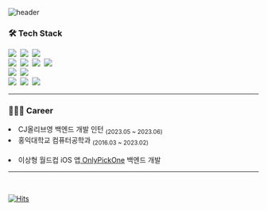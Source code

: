 ![header](https://capsule-render.vercel.app/api?type=waving&color=gradient&height=250&section=header&text=HoSeok%20Lee&fontSize=70&animation=twinkling&fontAlignY=40)

### 🛠 Tech Stack

<p align=left>
  <img src="https://img.shields.io/badge/JAVA-007396?style=flat-square&logo=JAVA&logoColor=white"/>&nbsp
  <img src="https://img.shields.io/badge/Kotlin-7F52FF?style=flat-square&logo=Kotlin&logoColor=white"/>&nbsp
  <img src="https://img.shields.io/badge/C++-00599C?style=flat-square&logo=C%2B%2B&logoColor=white"/>&nbsp
  <br>
  <img src="https://img.shields.io/badge/Spring-6DB33F?style=flat-square&logo=Spring&logoColor=white"/>&nbsp
  <img src="https://img.shields.io/badge/SpringBoot-6DB33F?style=flat-square&logo=SpringBoot&logoColor=white"/>&nbsp
  <img src="https://img.shields.io/badge/JPA-8A8A8A?style=flat-square&logo=JPA&logoColor=white"/>&nbsp
  <img src="https://img.shields.io/badge/JWT-000000?style=flat-square&logo=JSON%20web%20tokens&logoColor=white"/>&nbsp
  <!-- <img src="https://img.shields.io/badge/MyBatis-000000?style=flat-square&logo=MyBatis&logoColor=white"/> -->
  <br>
  <img src="https://img.shields.io/badge/Mysql-E6B91E?style=flat-square&logo=MySql&logoColor=white"/>&nbsp
  <img src="https://img.shields.io/badge/Redis-DC382D?style=flat-square&logo=Redis&logoColor=white"/>
  <br>
  <img src="https://img.shields.io/badge/Amazon EC2-FF9900?style=flat-square&logo=amazonec2&logoColor=white"/>&nbsp
  <img src="https://img.shields.io/badge/Amazon RDS-527FFF?style=flat-square&logo=amazonrds&logoColor=white"/>&nbsp
  <img src="https://img.shields.io/badge/Amazon S3-569A31?style=flat-square&logo=amazons3&logoColor=white"/>
  <!-- <img src="https://img.shields.io/badge/NGINX-009639?style=flat-square&logo=NGINX&logoColor=white" /> -->
  <!-- <br>
  <img src="https://img.shields.io/badge/GitHub Actions-2088FF?style=flat-square&logo=GitHub Actions&logoColor=white"/>
  <img src="https://img.shields.io/badge/Swagger-85EA2D?style=flat-square&logo=Swagger&logoColor=white" /> -->
  <!-- <img src="https://img.shields.io/badge/Docker-2496ED?style=flat-square&logo=Docker&logoColor=white" /> -->
</p>

---
### 🧑🏻‍💻 Career

<div align=left>
  <li>CJ올리브영 백엔드 개발 인턴 <sub>(2023.05 ~ 2023.06)</sub></li>
  <li>홍익대학교 컴퓨터공학과 <sub>(2016.03 ~ 2023.02)</sub></li>
  <br>
  <li>이상형 월드컵 iOS 앱<a href="https://apps.apple.com/kr/app/onlypickone/id6469682692"> OnlyPickOne</a> 백엔드 개발</li>
</div>

--- 
<br>

[![Hits](https://hits.seeyoufarm.com/api/count/incr/badge.svg?url=https%3A%2F%2Fgithub.com%2Fhoshogi&count_bg=%2379C83D&title_bg=%23555555&icon=evernote.svg&icon_color=%23E7E7E7&title=hits&edge_flat=false)](https://hits.seeyoufarm.com)

<!-- --- 
### 📩 contact -->